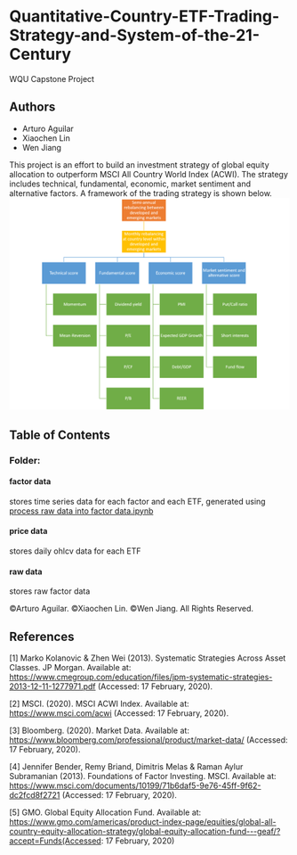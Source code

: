 # Quantitative-Country-ETF-Trading-Strategy-and-System-of-the-21-Century
WQU Capstone Project

## Authors
* Arturo Aguilar
* Xiaochen Lin
* Wen Jiang
 
This project is an effort to build an investment strategy of global equity allocation to outperform MSCI All Country World Index (ACWI). The strategy includes technical, fundamental, economic, market sentiment and alternative factors. A framework of the trading strategy is shown below.
![factors](/factors.png)

## Table of Contents
### Folder:
#### factor data
stores time series data for each factor and each ETF, generated using [process raw data into factor data.ipynb](/process%20raw%20data%20into%20factor%20data.ipynb)
#### price data
stores daily ohlcv data for each ETF
#### raw data
stores raw factor data

©Arturo Aguilar. ©Xiaochen Lin. ©Wen Jiang. All Rights Reserved.

## References

[1] Marko Kolanovic & Zhen Wei (2013). Systematic Strategies Across Asset Classes. JP Morgan. Available at: https://www.cmegroup.com/education/files/jpm-systematic-strategies-2013-12-11-1277971.pdf (Accessed: 17 February, 2020).

[2] MSCI. (2020). MSCI ACWI Index. Available at: https://www.msci.com/acwi (Accessed: 17 February, 2020).

[3] Bloomberg. (2020). Market Data. Available at: https://www.bloomberg.com/professional/product/market-data/ (Accessed: 17 February, 2020).

[4] Jennifer Bender, Remy Briand, Dimitris Melas & Raman Aylur Subramanian (2013). Foundations of Factor Investing. MSCI. Available at: https://www.msci.com/documents/10199/71b6daf5-9e76-45ff-9f62-dc2fcd8f2721 (Accessed: 17 February, 2020).

[5] GMO. Global Equity Allocation Fund. Available at: https://www.gmo.com/americas/product-index-page/equities/global-all-country-equity-allocation-strategy/global-equity-allocation-fund---geaf/?accept=Funds(Accessed: 17 February, 2020)
